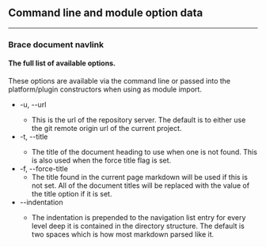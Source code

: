 ## Command line and module option data

---
### Brace document navlink

#### The full list of available options. 
These options are available via the command line or passed into the platform/plugin constructors when using as module import. 

* -u, --url <string>
	* This is the url of the repository server. The default is to either use the git remote origin url of the current project.
* -t, --title <string>
	* The title of the document heading to use when one is not found. This is also used when the force title flag is set.
* -f, --force-title                 
	* The title found in the current page markdown will be used if this is not set. All of the document titles will be replaced with the value of the title option if it is set.
* --indentation <string>
	* The indentation is prepended to the navigation list entry for every level deep it is contained in the directory structure. The default is two spaces which is how most markdown parsed like it.
